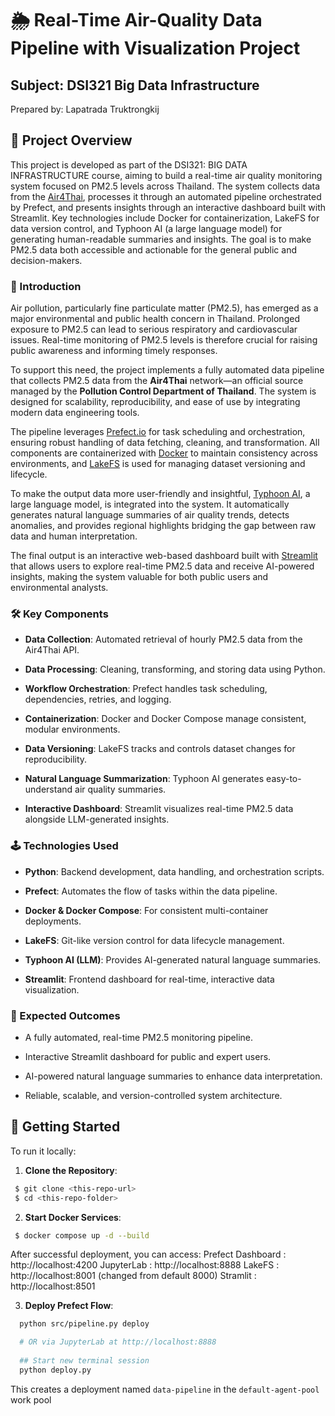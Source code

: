 # 🌦️ Real-Time Air-Quality Data Pipeline with Visualization Project
## Subject: DSI321 Big Data Infrastructure
Prepared by: Lapatrada Truktrongkij

## 📌 Project Overview
This project is developed as part of the DSI321: BIG DATA INFRASTRUCTURE course, aiming to build a real-time air quality monitoring system focused on PM2.5 levels across Thailand. The system collects data from the [Air4Thai](http://air4thai.pcd.go.th), processes it through an automated pipeline orchestrated by Prefect, and presents insights through an interactive dashboard built with Streamlit. Key technologies include Docker for containerization, LakeFS for data version control, and Typhoon AI (a large language model) for generating human-readable summaries and insights. The goal is to make PM2.5 data both accessible and actionable for the general public and decision-makers.

### 📖 Introduction
Air pollution, particularly fine particulate matter (PM2.5), has emerged as a major environmental and public health concern in Thailand. Prolonged exposure to PM2.5 can lead to serious respiratory and cardiovascular issues. Real-time monitoring of PM2.5 levels is therefore crucial for raising public awareness and informing timely responses.

To support this need, the project implements a fully automated data pipeline that collects PM2.5 data from the **Air4Thai** network—an official source managed by the **Pollution Control Department of Thailand**. The system is designed for scalability, reproducibility, and ease of use by integrating modern data engineering tools.

The pipeline leverages [Prefect.io](https://www.prefect.io/) for task scheduling and orchestration, ensuring robust handling of data fetching, cleaning, and transformation. All components are containerized with [Docker](https://www.docker.com/) to maintain consistency across environments, and [LakeFS](https://lakefs.io/) is used for managing dataset versioning and lifecycle.

To make the output data more user-friendly and insightful, [Typhoon AI](https://opentyphoon.ai/), a large language model, is integrated into the system. It automatically generates natural language summaries of air quality trends, detects anomalies, and provides regional highlights bridging the gap between raw data and human interpretation.

The final output is an interactive web-based dashboard built with [Streamlit](https://streamlit.io/) that allows users to explore real-time PM2.5 data and receive AI-powered insights, making the system valuable for both public users and environmental analysts.

### 🛠️ Key Components

- **Data Collection**: Automated retrieval of hourly PM2.5 data from the Air4Thai API.

- **Data Processing**: Cleaning, transforming, and storing data using Python.

- **Workflow Orchestration**: Prefect handles task scheduling, dependencies, retries, and logging.

- **Containerization**: Docker and Docker Compose manage consistent, modular environments.

- **Data Versioning**: LakeFS tracks and controls dataset changes for reproducibility.

- **Natural Language Summarization**: Typhoon AI generates easy-to-understand air quality summaries.

- **Interactive Dashboard**: Streamlit visualizes real-time PM2.5 data alongside LLM-generated insights.
  
### 🕹️ Technologies Used

- **Python**: Backend development, data handling, and orchestration scripts.

- **Prefect**: Automates the flow of tasks within the data pipeline.

- **Docker & Docker Compose**: For consistent multi-container deployments.

- **LakeFS**: Git-like version control for data lifecycle management.

- **Typhoon AI (LLM)**: Provides AI-generated natural language summaries.

- **Streamlit**: Frontend dashboard for real-time, interactive data visualization.
  
### 🎯 Expected Outcomes

- A fully automated, real-time PM2.5 monitoring pipeline.

- Interactive Streamlit dashboard for public and expert users.

- AI-powered natural language summaries to enhance data interpretation.

- Reliable, scalable, and version-controlled system architecture.

## 🌈 Getting Started
To run it locally:

1. **Clone the Repository**:
  ```bash
   $ git clone <this-repo-url>
   $ cd <this-repo-folder>
  ```
2. **Start Docker Services**:
  ```bash
   $ docker compose up -d --build
  ```
After successful deployment, you can access:
Prefect Dashboard : http://localhost:4200
JupyterLab : http://localhost:8888
LakeFS : http://localhost:8001 (changed from default 8000)
Stramlit : http://localhost:8501

3. **Deploy Prefect Flow**:
  ``` bash
    python src/pipeline.py deploy

    # OR via JupyterLab at http://localhost:8888 
    
    ## Start new terminal session
    python deploy.py
  ```

This creates a deployment named ```data-pipeline``` in the ```default-agent-pool``` work pool